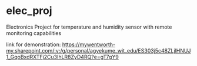 # elec_proj
Electronics Project for temperature and humidity sensor with remote monitoring capabilities

link for demonstration:
https://mywentworth-my.sharepoint.com/:v:/g/personal/agyekume_wit_edu/ES303j5c48ZLjlHNUJ1_GqoBxdRXTFj2Cu3IhLR8ZyD4RQ?e=gT7gY9
